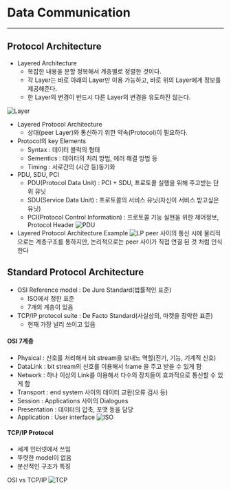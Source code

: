 # Data Communication
---
## Protocol Architecture
- Layered Architecture
  - 복잡한 내용을 분할 정복해서 계층별로 정렬한 것이다.
  - 각 Layer는 바로 아래의 Layer만 이용 가능하고, 바로 위의 Layer에게 정보를 제공해준다.
  - 한 Layer의 변경이 반드시 다른 Layer의 변경을 유도하진 않는다.

![Layer](https://user-images.githubusercontent.com/80378041/113821626-4e18f580-97b7-11eb-93ed-860cd6e8d232.PNG)

- Layered Protocol Architecture
  - 상대(peer Layer)와 통신하기 위한 약속(Protocol)이 필요하다.
- Protocol의 key Elements
  - Syntax : 데이터 블럭의 형태
  - Sementics : 데이터의 처리 방법, 에러 해결 방법 등
  - Timing : 서로간의 (시간 등)동기화
- PDU, SDU, PCI
	- PDU(Protocol Data Unit) : PCI + SDU, 프로토콜 실행을 위해 주고받는 단위 유닛
	- SDU(Service Data Unit) : 프로토콜의 서비스 유닛(자신이 서비스 받고싶은 유닛)
	- PCI(Protocol Control Information) : 프로토콜 기능 실현을 위한 제어정보, Protocol Header
![PDU](https://user-images.githubusercontent.com/80378041/113822889-f5e2f300-97b8-11eb-9953-3e63e9b8d788.PNG)
- Layered Protocol Architecture Example
![LP](https://user-images.githubusercontent.com/80378041/113823314-79044900-97b9-11eb-976c-9dcd1f82b5bc.PNG)
peer 사이의 통신 시에 물리적으로는 계층구조를 통하지만, 논리적으로는 peer 사이가 직접 연결 된 것 처럼 인식한다
## Standard Protocol Architecture
- OSI Reference model : De Jure Standard(법률적인 표준)
	- ISO에서 정한 표준
	- 7개의 계층이 있음
- TCP/IP protocol suite : De Facto Standard(사실상의, 마켓을 장악한 표준)
	- 현재 가장 널리 쓰이고 있음
#### OSI 7계층
- Physical : 신호를 처리해서 bit stream을 보내느 역할(전기, 기능, 기계적 신호)
- DataLink : bit stream의 신호를 이용해서 frame 을 주고 받을 수 있게 함
- Network : 하나 이상의 Link를 이용해서 다수의 장치들이 효과적으로 통신할 수 있게 함
- Transport : end system 사이의 데이터 교환(오류 검사 등)
- Session : Applications 사이의 Dialogues 
- Presentation : 데이터의 압축, 포맷 등을 담당
- Application : User interface
![ISO](https://user-images.githubusercontent.com/80378041/113824391-b0bfc080-97ba-11eb-93dc-5b9004ceb97e.PNG)
#### TCP/IP Protocol
- 세계 인터넷에서 쓰임
- 뚜렷한 model이 없음
- 분산적인 구조가 특징

OSI vs TCP/IP
![TCP](https://user-images.githubusercontent.com/80378041/113824744-1744de80-97bb-11eb-911b-58ea6e958984.PNG)
